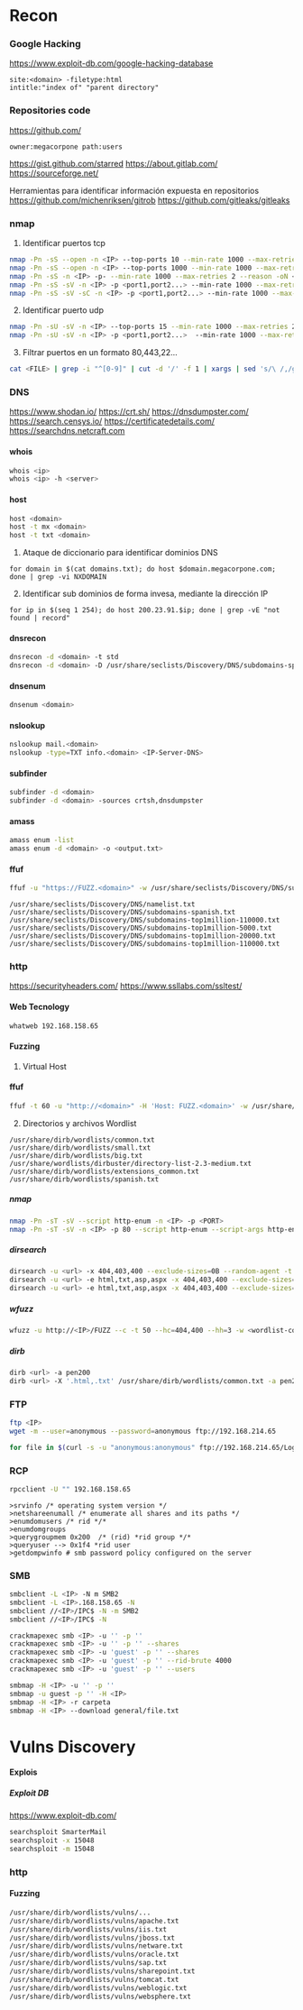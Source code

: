 # Recon

### Google Hacking
https://www.exploit-db.com/google-hacking-database
```
site:<domain> -filetype:html
intitle:"index of" "parent directory"
```

### Repositories code
https://github.com/
```
owner:megacorpone path:users
```
https://gist.github.com/starred
https://about.gitlab.com/
https://sourceforge.net/

Herramientas para identificar información expuesta en repositorios
https://github.com/michenriksen/gitrob
https://github.com/gitleaks/gitleaks

### nmap
1. Identificar puertos tcp
```bash
nmap -Pn -sS --open -n <IP> --top-ports 10 --min-rate 1000 --max-retries 2 --reason -oN <IP>-top-ports10
nmap -Pn -sS --open -n <IP> --top-ports 1000 --min-rate 1000 --max-retries 2 --reason -oN <IP>-top-ports1000
nmap -Pn -sS -n <IP> -p- --min-rate 1000 --max-retries 2 --reason -oN <IP>-tcp-all
nmap -Pn -sS -sV -n <IP> -p <port1,port2...> --min-rate 1000 --max-retries 2 --reason -oN <IP>-tcp-sV
nmap -Pn -sS -sV -sC -n <IP> -p <port1,port2...> --min-rate 1000 --max-retries 2 --reason -oN <IP>-tcp-sC
```
2. Identificar puerto udp
```bash
nmap -Pn -sU -sV -n <IP> --top-ports 15 --min-rate 1000 --max-retries 2 --reason -oN <IP>-udp-top-15
nmap -Pn -sU -sV -n <IP> -p <port1,port2...>  --min-rate 1000 --max-retries 2 --reason -oN <IP>-udp-sC
```
3. Filtrar puertos en un formato 80,443,22...
```bash
cat <FILE> | grep -i "^[0-9]" | cut -d '/' -f 1 | xargs | sed 's/\ /,/g'
```

### DNS
https://www.shodan.io/
https://crt.sh/
https://dnsdumpster.com/
https://search.censys.io/
https://certificatedetails.com/
https://searchdns.netcraft.com
#### whois
```bash
whois <ip>
whois <ip> -h <server>
```
#### host
```bash
host <domain>
host -t mx <domain>
host -t txt <domain>
```
1. Ataque de diccionario para identificar dominios DNS
```
for domain in $(cat domains.txt); do host $domain.megacorpone.com; done | grep -vi NXDOMAIN
```
2. Identificar sub dominios de forma invesa, mediante la dirección IP
```
for ip in $(seq 1 254); do host 200.23.91.$ip; done | grep -vE "not found | record"
```
#### dnsrecon
```bash
dnsrecon -d <domain> -t std
dnsrecon -d <domain> -D /usr/share/seclists/Discovery/DNS/subdomains-spanish.txt -t brt
```
#### dnsenum
```bash
dnsenum <domain>
```
#### nslookup
```bash
nslookup mail.<domain>
nslookup -type=TXT info.<domain> <IP-Server-DNS>
```
#### subfinder
```bash
subfinder -d <domain>
subfinder -d <domain> -sources crtsh,dnsdumpster
```
#### amass
```bash
amass enum -list
amass enum -d <domain> -o <output.txt>
```
#### ffuf
```bash
ffuf -u "https://FUZZ.<domain>" -w /usr/share/seclists/Discovery/DNS/subdomains-top1million-5000.txt
```

```
/usr/share/seclists/Discovery/DNS/namelist.txt
/usr/share/seclists/Discovery/DNS/subdomains-spanish.txt
/usr/share/seclists/Discovery/DNS/subdomains-top1million-110000.txt
/usr/share/seclists/Discovery/DNS/subdomains-top1million-5000.txt
/usr/share/seclists/Discovery/DNS/subdomains-top1million-20000.txt
/usr/share/seclists/Discovery/DNS/subdomains-top1million-110000.txt
```

### http
https://securityheaders.com/
https://www.ssllabs.com/ssltest/

#### Web Tecnology
```bash
whatweb 192.168.158.65
```

#### Fuzzing
1. Virtual Host
#### ffuf
```bash
ffuf -t 60 -u "http://<domain>" -H 'Host: FUZZ.<domain>' -w /usr/share/seclists/Discovery/DNS/subdomains-top1million-5000.txt
```
2. Directorios y archivos
Wordlist
```
/usr/share/dirb/wordlists/common.txt
/usr/share/dirb/wordlists/small.txt
/usr/share/dirb/wordlists/big.txt
/usr/share/wordlists/dirbuster/directory-list-2.3-medium.txt
/usr/share/dirb/wordlists/extensions_common.txt
/usr/share/dirb/wordlists/spanish.txt
```
##### nmap
```bash
nmap -Pn -sT -sV --script http-enum -n <IP> -p <PORT> 
nmap -Pn -sT -sV -n <IP> -p 80 --script http-enum --script-args http-enum.basepath="dev/"
```
##### dirsearch
```bash
dirsearch -u <url> -x 404,403,400 --exclude-sizes=0B --random-agent -t 60 
dirsearch -u <url> -e html,txt,asp,aspx -x 404,403,400 --exclude-sizes=0B --random-agent -t 60 -f
dirsearch -u <url> -e html,txt,asp,aspx -x 404,403,400 --exclude-sizes=0B --random-agent -t 60 -w <wordlist-common.txt> -f
```
##### wfuzz
```bash
wfuzz -u http://<IP>/FUZZ --c -t 50 --hc=404,400 --hh=3 -w <wordlist-common.txt,small.txt,big.txt,directory-list-2.3-medium.txt>
```
##### dirb
```bash
dirb <url> -a pen200
dirb <url> -X '.html,.txt' /usr/share/dirb/wordlists/common.txt -a pen200
```

### FTP
```bash
ftp <IP>
wget -m --user=anonymous --password=anonymous ftp://192.168.214.65
```
```bash
for file in $(curl -s -u "anonymous:anonymous" ftp://192.168.214.65/Logs/ | sed 's/\ \{2,3\}/#/g' | cut -d ' ' -f 2); do curl -s  -u "anonymous:anonymous" ftp://192.168.214.65/Logs/$file --output $file && echo $file;  done
```

### RCP
```bash
rpcclient -U "" 192.168.158.65
```
```
>srvinfo /* operating system version */
>netshareenumall /* enumerate all shares and its paths */
>enumdomusers /* rid */*
>enumdomgroups
>querygroupmem 0x200  /* (rid) *rid group */*
>queryuser --> 0x1f4 *rid user
>getdompwinfo # smb password policy configured on the server
```

### SMB
```bash
smbclient -L <IP> -N m SMB2
smbclient -L <IP>.168.158.65 -N
smbclient //<IP>/IPC$ -N -m SMB2
smbclient //<IP>/IPC$ -N
```

```bash
crackmapexec smb <IP> -u '' -p ''
crackmapexec smb <IP> -u '' -p '' --shares
crackmapexec smb <IP> -u 'guest' -p '' --shares
crackmapexec smb <IP> -u 'guest' -p '' --rid-brute 4000 
crackmapexec smb <IP> -u 'guest' -p '' --users
```

```bash
smbmap -H <IP> -u '' -p ''
smbmap -u guest -p '' -H <IP>
smbmap -H <IP> -r carpeta
smbmap -H <IP> --download general/file.txt
```



# Vulns Discovery

#### Explois

##### Exploit DB
https://www.exploit-db.com/
```bash
searchsploit SmarterMail
searchsploit -x 15048
searchsploit -m 15048
```

### http
#### Fuzzing
```bash
/usr/share/dirb/wordlists/vulns/...
/usr/share/dirb/wordlists/vulns/apache.txt
/usr/share/dirb/wordlists/vulns/iis.txt
/usr/share/dirb/wordlists/vulns/jboss.txt
/usr/share/dirb/wordlists/vulns/netware.txt
/usr/share/dirb/wordlists/vulns/oracle.txt
/usr/share/dirb/wordlists/vulns/sap.txt
/usr/share/dirb/wordlists/vulns/sharepoint.txt
/usr/share/dirb/wordlists/vulns/tomcat.txt
/usr/share/dirb/wordlists/vulns/weblogic.txt
/usr/share/dirb/wordlists/vulns/websphere.txt
```


